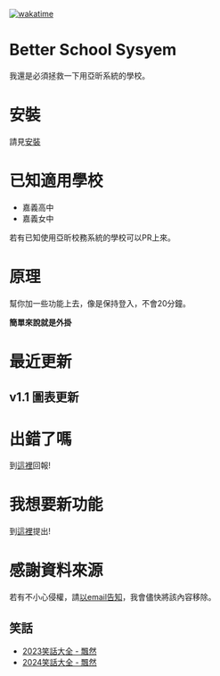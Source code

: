 [![wakatime](https://wakatime.com/badge/github/KnowScratcher/Better-CYSH-System.svg)](https://wakatime.com/badge/github/KnowScratcher/Better-CYSH-System)
# Better School Sysyem
我還是必須拯救一下用亞昕系統的學校。

# 安裝
請見[安裝](https://github.com/KnowScratcher/Better-CYSH-System/wiki/%E5%AE%89%E8%A3%9D)

# 已知適用學校
- 嘉義高中
- 嘉義女中

若有已知使用亞昕校務系統的學校可以PR上來。

# 原理
幫你加一些功能上去，像是保持登入，不會20分鐘。

**簡單來說就是外掛**

# 最近更新
## v1.1 圖表更新

# 出錯了嗎
到[這裡](https://github.com/KnowScratcher/Better-School-System/issues/new?assignees=&labels=bug&projects=&template=bug.yml)回報!

# 我想要新功能
到[這裡](https://github.com/KnowScratcher/Better-School-System/issues/new?assignees=&labels=enhancement&projects=&template=request.yml)提出!

# 感謝資料來源
若有不小心侵權，請[以email告知](mailto:yianlee2008@gmail.com)，我會儘快將該內容移除。
## 笑話
- [2023笑話大全 - 飄然](https://floatintheair.pixnet.net/blog/post/114189178)
- [2024笑話大全 - 飄然](https://floatintheair.pixnet.net/blog/post/67784866)